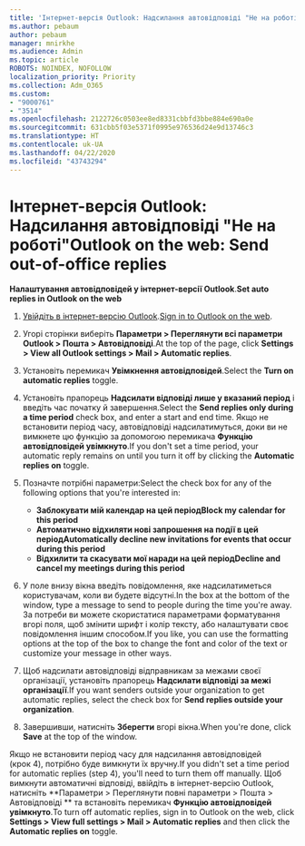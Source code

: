 ```yaml
---
title: 'Інтернет-версія Outlook: Надсилання автовідповіді "Не на роботі"'
ms.author: pebaum
author: pebaum
manager: mnirkhe
ms.audience: Admin
ms.topic: article
ROBOTS: NOINDEX, NOFOLLOW
localization_priority: Priority
ms.collection: Adm_O365
ms.custom:
- "9000761"
- "3514"
ms.openlocfilehash: 2122726c0503ee8ed8331cbbfd3bbe884e690a0e
ms.sourcegitcommit: 631cbb5f03e5371f0995e976536d24e9d13746c3
ms.translationtype: HT
ms.contentlocale: uk-UA
ms.lasthandoff: 04/22/2020
ms.locfileid: "43743294"
---
```

# <a name="outlook-on-the-web-send-out-of-office-replies"></a><span data-ttu-id="1b68a-102">Інтернет-версія Outlook: Надсилання автовідповіді "Не на роботі"</span><span class="sxs-lookup"><span data-stu-id="1b68a-102">Outlook on the web: Send out-of-office replies</span></span>

<span data-ttu-id="1b68a-103">**Налаштування автовідповідей у інтернет-версії Outlook**.</span><span class="sxs-lookup"><span data-stu-id="1b68a-103">**Set auto replies in Outlook on the web**</span></span>

1. <span data-ttu-id="1b68a-104">[Увійдіть в інтернет-версію Outlook](https://support.office.com/article/how-to-sign-in-to-outlook-on-the-web-763fab4d-0138-4814-b450-37fc286bcb79).</span><span class="sxs-lookup"><span data-stu-id="1b68a-104">[Sign in to Outlook on the web](https://support.office.com/article/how-to-sign-in-to-outlook-on-the-web-763fab4d-0138-4814-b450-37fc286bcb79).</span></span>

2. <span data-ttu-id="1b68a-105">Угорі сторінки виберіть **Параметри > Переглянути всі параметри Outlook > Пошта > Автовідповіді**.</span><span class="sxs-lookup"><span data-stu-id="1b68a-105">At the top of the page, click **Settings > View all Outlook settings > Mail > Automatic replies**.</span></span>

3. <span data-ttu-id="1b68a-106">Установіть перемикач **Увімкнення автовідповідей**.</span><span class="sxs-lookup"><span data-stu-id="1b68a-106">Select the **Turn on automatic replies** toggle.</span></span>

4. <span data-ttu-id="1b68a-107">Установіть прапорець **Надсилати відповіді лише у вказаний період** і введіть час початку й завершення.</span><span class="sxs-lookup"><span data-stu-id="1b68a-107">Select the **Send replies only during a time period** check box, and enter a start and end time.</span></span> <span data-ttu-id="1b68a-108">Якщо не встановити період часу, автовідповіді надсилатимуться, доки ви не вимкнете цю функцію за допомогою перемикача **Функцію автовідповідей увімкнуто**.</span><span class="sxs-lookup"><span data-stu-id="1b68a-108">If you don't set a time period, your automatic reply remains on until you turn it off by clicking the **Automatic replies on** toggle.</span></span>

5. <span data-ttu-id="1b68a-109">Позначте потрібні параметри:</span><span class="sxs-lookup"><span data-stu-id="1b68a-109">Select the check box for any of the following options that you're interested in:</span></span>
    - <span data-ttu-id="1b68a-110">**Заблокувати мій календар на цей період**</span><span class="sxs-lookup"><span data-stu-id="1b68a-110">**Block my calendar for this period**</span></span>
    - <span data-ttu-id="1b68a-111">**Автоматично відхиляти нові запрошення на події в цей період**</span><span class="sxs-lookup"><span data-stu-id="1b68a-111">**Automatically decline new invitations for events that occur during this period**</span></span>
    - <span data-ttu-id="1b68a-112">**Відхилити та скасувати мої наради на цей період**</span><span class="sxs-lookup"><span data-stu-id="1b68a-112">**Decline and cancel my meetings during this period**</span></span>

6. <span data-ttu-id="1b68a-113">У поле внизу вікна введіть повідомлення, яке надсилатиметься користувачам, коли ви будете відсутні.</span><span class="sxs-lookup"><span data-stu-id="1b68a-113">In the box at the bottom of the window, type a message to send to people during the time you're away.</span></span> <span data-ttu-id="1b68a-114">За потреби ви можете скористатися параметрами форматування вгорі поля, щоб змінити шрифт і колір тексту, або налаштувати своє повідомлення іншим способом.</span><span class="sxs-lookup"><span data-stu-id="1b68a-114">If you like, you can use the formatting options at the top of the box to change the font and color of the text or customize your message in other ways.</span></span>

7. <span data-ttu-id="1b68a-115">Щоб надсилати автовідповіді відправникам за межами своєї організації, установіть прапорець **Надсилати відповіді за межі організації**.</span><span class="sxs-lookup"><span data-stu-id="1b68a-115">If you want senders outside your organization to get automatic replies, select the check box for **Send replies outside your organization**.</span></span>

8. <span data-ttu-id="1b68a-116">Завершивши, натисніть **Зберегти** вгорі вікна.</span><span class="sxs-lookup"><span data-stu-id="1b68a-116">When you're done, click **Save** at the top of the window.</span></span>

<span data-ttu-id="1b68a-117">Якщо не встановити період часу для надсилання автовідповідей (крок 4), потрібно буде вимкнути їх вручну.</span><span class="sxs-lookup"><span data-stu-id="1b68a-117">If you didn't set a time period for automatic replies (step 4), you'll need to turn them off manually.</span></span> <span data-ttu-id="1b68a-118">Щоб вимкнути автоматичні відповіді, ввійдіть в інтернет-версію Outlook, натисніть \*\*Параметри > Переглянути повні параметри > Пошта > Автовідповіді \*\* та встановіть перемикач **Функцію автовідповідей увімкнуто**.</span><span class="sxs-lookup"><span data-stu-id="1b68a-118">To turn off automatic replies, sign in to Outlook on the web, click **Settings > View full settings > Mail > Automatic replies** and then click the **Automatic replies on** toggle.</span></span>
